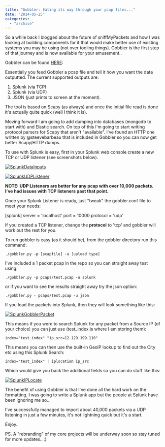 ```yaml
---
title: "Gobbler: Eating its way through your pcap files..."
date: "2014-05-25"
categories: 
  - "archive"
---
```


So a while back I blogged about the future of sniffMyPackets and how I was looking at building components for it that would make better use of existing systems you may be using (not over tooling things). Gobbler is the first step of that journey and is now available for your amusement..

Gobbler can be found [HERE](https://github.com/catalyst256/gobbler):

Essentially you feed Gobbler a pcap file and tell it how you want the data outputted. The current supported outputs are:

1. Splunk (via TCP)
2. Splunk (via UDP)
3. JSON (just prints to screen at the moment).

The tool is based on Scapy (as always) and once the initial file read is done it's actually quite quick (well I think it is).

Moving forward I am going to add dumping into databases (mongodb to start with) and Elastic search. On top of this I'm going to start writing protocol parsers for Scapy that aren't "available". I've found an HTTP one written by @steevebarbeau that is included in Gobbler so you can now get better Scapy/HTTP dumps.

To use with Splunk is easy, first in your Splunk web console create a new TCP or UDP listener (see screenshots below).

[![SplunkDataInputs](http://theitgeekchronicles.files.wordpress.com/2014/05/splunkdatainputs.png?w=300)](http://theitgeekchronicles.files.wordpress.com/2014/05/splunkdatainputs.png)

[![SplunkUDPListener](http://theitgeekchronicles.files.wordpress.com/2014/05/splunkudplistener.png?w=300)](http://theitgeekchronicles.files.wordpress.com/2014/05/splunkudplistener.png)

**NOTE: UDP Listeners are better for any pcap with over 10,000 packets. I've had issues with TCP listeners past that point.**

Once your Splunk Listener is ready, just "tweak" the gobbler.conf file to meet your needs:

\[splunk\] server = 'localhost' port = 10000 protocol = 'udp'

If you created a TCP listener, change the **protocol** to 'tcp' and gobbler will work out the rest for you.

To run gobbler is easy (as it should be), from the gobbler directory run this command:

`./gobbler.py -p [pcapfile] -u [upload type]`

I've included a 1 packet pcap in the repo so you can straight away test using:

`./gobbler.py -p pcaps/test.pcap -u splunk`

or if you want to see the results straight away try the json option:

`./gobbler.py - pcaps/test.pcap -u json`

If you load the packets into Splunk, then they will look something like this:

[![SplunkGobblerPacket](http://theitgeekchronicles.files.wordpress.com/2014/05/splunkgobblerpacket.png?w=300)](http://theitgeekchronicles.files.wordpress.com/2014/05/splunkgobblerpacket.png)

This means if you were to search Splunk for any packet from a Source IP (of your choice) you can just use (test\_index is where I am storing them):

`index="test_index" "ip_src=12.129.199.110"`

This means you can then use the built-in GeoIP lookup to find out the City etc using this Splunk Search:

`index="test_index" | iplocation ip_src`

Which would give you back the additional fields so you can do stuff like this:

[![SplunkIPLocate](http://theitgeekchronicles.files.wordpress.com/2014/05/splunkiplocate.png?w=300)](http://theitgeekchronicles.files.wordpress.com/2014/05/splunkiplocate.png)

The benefit of using Gobbler is that I've done all the hard work on the formatting, I was going to write a Splunk app but the people at Splunk have been ignoring me so...

I've successfully managed to import about 40,000 packets via a UDP listening in just a few minutes, it's not lightning quick but it's a start.

Enjoy..

PS. A "rebranding" of my core projects will be underway soon so stay tuned for more updates.. :)
